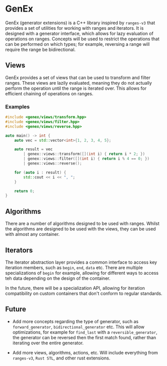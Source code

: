 # GenEx

GenEx (generator extensions) is a C++ library inspired by `ranges-v3` that provides a set of utilities for working with
ranges and iterators. It is designed with a generator interface, which allows for lazy evaluation of operations on
ranges. Concepts will be used to restrict the operations that can be performed on which types; for example, reversing a
range will require the range be bidirectional.

## Views

GenEx provides a set of views that can be used to transform and filter ranges. These views are lazily evaluated, meaning
they do not actually perform the operation until the range is iterated over. This allows for efficient chaining of
operations on ranges.

### Examples

```cpp
#include <genex/views/transform.hpp>
#include <genex/views/filter.hpp>
#include <genex/views/reverse.hpp>

auto main() -> int {
    auto vec = std::vector<int>{1, 2, 3, 4, 5};

    auto result = vec
        | genex::views::transform([](int i) { return i * 2; })
        | genex::views::filter([](int i) { return i % 4 == 0; })
        | genex::views::reverse();

    for (auto i : result) {
        std::cout << i << ", ";
    }

    return 0;
}
```

## Algorithms

There are a number of algorithms designed to be used with ranges. Whilst the algorithms are designed to be used with the
views, they can be used with almost any container.

## Iterators

The iterator abstraction layer provides a common interface to access key iteration members, such as `begin`, `end`,
`data` etc. There are multiple specializations of `begin` for example, allowing for different ways to access teh data
depending on the design of the container.

In the future, there will be a specialization API, allowing for iteration compatibility on custom containers that don't
conform to regular standards.

## Future

- Add more concepts regarding the type of generator, such as `forward_generator`, `bidirectional_generator` etc. This
  will allow optimizations, for example for `find_last` with a `reversible_generator`, the generator can be reversed
  then the first match found, rather than iterating over the entire generator.

- Add more views, algorithms, actions, etc. Will include everything from `ranges-v3`, `Rust STL`, and other rust
  extensions.